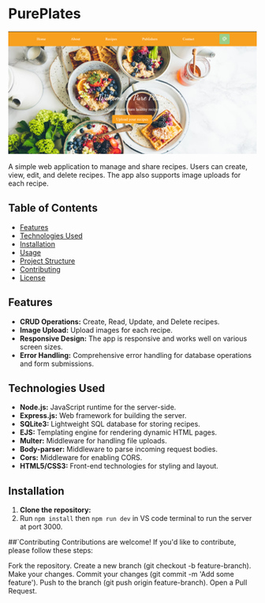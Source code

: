 # PurePlates

![screenshot](https://github.com/Lolis007/PurePlates/blob/main/Screenshot%202024-08-14%20002941.png?raw=true)

A simple web application to manage and share recipes. Users can create, view, edit, and delete recipes. The app also supports image uploads for each recipe.

## Table of Contents
- [Features](#features)
- [Technologies Used](#technologies-used)
- [Installation](#installation)
- [Usage](#usage)
- [Project Structure](#project-structure)
- [Contributing](#contributing)
- [License](#license)

## Features
- **CRUD Operations:** Create, Read, Update, and Delete recipes.
- **Image Upload:** Upload images for each recipe.
- **Responsive Design:** The app is responsive and works well on various screen sizes.
- **Error Handling:** Comprehensive error handling for database operations and form submissions.

## Technologies Used
- **Node.js:** JavaScript runtime for the server-side.
- **Express.js:** Web framework for building the server.
- **SQLite3:** Lightweight SQL database for storing recipes.
- **EJS:** Templating engine for rendering dynamic HTML pages.
- **Multer:** Middleware for handling file uploads.
- **Body-parser:** Middleware to parse incoming request bodies.
- **Cors:** Middleware for enabling CORS.
- **HTML5/CSS3:** Front-end technologies for styling and layout.

## Installation

1. **Clone the repository:**
2. Run `npm install` then `npm run dev` in VS code terminal to run the server at port 3000.

##`Contributing
Contributions are welcome! If you'd like to contribute, please follow these steps:

Fork the repository.
Create a new branch (git checkout -b feature-branch).
Make your changes.
Commit your changes (git commit -m 'Add some feature').
Push to the branch (git push origin feature-branch).
Open a Pull Request.
